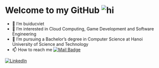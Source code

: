 # Welcome to my GitHub <img src="https://i.imgur.com/voKiR69.gif" alt="hi">

- 👋 I’m buiducviet
- 👀 I’m interested in Cloud Computing, Game Development and Software Engineering
- 🌱 I’m pursuing a Bachelor’s degree in Computer Science at Hanoi University of Science and Technology
- 📫 How to reach me [![Mail Badge](https://img.shields.io/badge/-pvtd264-c0392b?style=flat&labelColor=c0392b&logo=gmail&logoColor=white)](mailto:buiducviet03756@gmail.com) 

[![LinkedIn](https://img.shields.io/badge/-Linkedin-0A66C2?style=flat-square&labelColor=0A66C2&logo=linkedin&logoColor=white)](https://www.linkedin.com/in/buiducviet2003/) 
